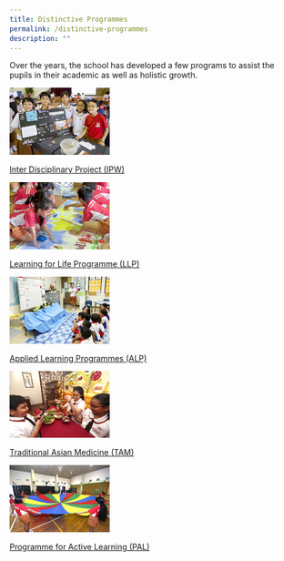 ```yaml
---
title: Distinctive Programmes
permalink: /distinctive-programmes
description: ""
---
```

Over the years, the school has developed a few programs to assist the pupils in their academic as well as holistic growth.

<html>
<body>
<p><a href="/distinctive-programmes/inter-disciplinary-project">
<img src="/images/Inter%20Disciplinary%20Project.jpg"  style="width:35%"><p>Inter Disciplinary Project (IPW)</p>

</a></p>
</body>
</html>

<html>
<body>
<p><a href="/distinctive-programmes/learning-for-life-programmes">
<img src="/images/Learning%20for%20Life%20Programme.jpg"  style="width:35%"><p>Learning for Life Programme (LLP)</p>
</a></p>
</body>
</html>


<html>
<body>
<p><a href="/distinctive-programmes/applied-learning-programmes">
<img src="/images/Applied%20Learning%20Programmes.jpg"  style="width:35%"><p>Applied Learning Programmes (ALP)</p>
</a></p>
</body>
</html>


<html>
<body>
<p><a href="/distinctive-programmes/traditional-asian-medicine">
<img src="/images/Traditional%20Asian%20Medicine.jpg"  style="width:35%"><p>Traditional Asian Medicine (TAM)</p>
</a></p>
</body>
</html>


<html>
<body>
<p><a href="/distinctive-programmes/programme-for-active-learning">
<img src="/images/Programme%20for%20Active%20Learning.jpg"  style="width:35%"><p>Programme for Active Learning (PAL)</p>
</a></p>
</body>
</html>